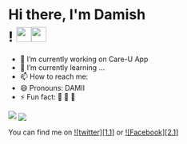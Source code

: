 
# Hi there, I'm Damish $$$$! <img src="https://raw.githubusercontent.com/MartinHeinz/MartinHeinz/master/wave.gif" width="30px"><img src="https://raw.githubusercontent.com/MartinHeinz/MartinHeinz/master/wave.gif" width="30px">

- 🔭 I’m currently working on Care-U App
- 🌱 I’m currently learning ...
- 📫 How to reach me:
- 😄 Pronouns: DAMII
- ⚡ Fun fact: 🏏 🦇 🏒


<img src="https://github-readme-stats.vercel.app/api?username=Damish-N&&show_icons=true&title_color=ffffff&icon_color=bb2acf&text_color=daf7dc&bg_color=151515" >

<a href="https://github.com/Damish-N/Care-U-App">
  <img align="center" src="https://github-readme-stats.vercel.app/api/pin/?username=Damish-N&repo=Care-U-App" />
</a>

<!-- Actual text -->

You can find me on [![twitter][1.1]][1]  or   [![Facebook][2.1]][2]

<!-- Icons -->

[1.2]: http://i.imgur.com/wWzX9uB.png (twitter icon without padding)
[2.2]: http://i.imgur.com/fep1WsG.png (facebook icon without padding)
<!-- Links to your social media accounts -->

[1]: https://twitter.com/DamishNisal
[2]: https://www.facebook.com/profile.php?id=100006323671319


